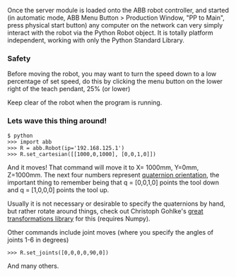 Once the server module is loaded onto the ABB robot controller, and started (in automatic mode, ABB Menu Button > Production Window, "PP to Main", press physical start button) any computer on the network can very simply interact with the robot via the Python Robot object. It is totally platform independent, working with only the Python Standard Library. 

### Safety
Before moving the robot, you may want to turn the speed down to a low percentage of set speed, do this by clicking the menu button on the lower right of the teach pendant, 25% (or lower)

Keep clear of the robot when the program is running. 

### Lets wave this thing around!


```
$ python
>>> import abb
>>> R = abb.Robot(ip='192.168.125.1')
>>> R.set_cartesian([[1000,0,1000], [0,0,1,0]])
```


And it moves! That command will move it to X= 1000mm, Y=0mm, Z=1000mm. The next four numbers represent [quaternion orientation](http://en.wikipedia.org/wiki/Quaternions_and_spatial_rotation), the important thing to remember being that q = [0,0,1,0] points the tool down and q = [1,0,0,0] points the tool up. 

Usually it is not necessary or desirable to specify the quaternions by hand, but rather rotate around things, check out Christoph Gohlke's [great transformations library](http://www.lfd.uci.edu/~gohlke/code/transformations.py) for this (requires Numpy). 

Other commands include joint moves (where you specify the angles of joints 1-6 in degrees)

```
>>> R.set_joints([0,0,0,0,90,0])
```

And many others. 
